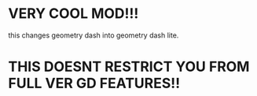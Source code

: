 # VERY COOL MOD!!!

this changes geometry dash into geometry dash lite.

# THIS DOESNT RESTRICT YOU FROM FULL VER GD FEATURES!!